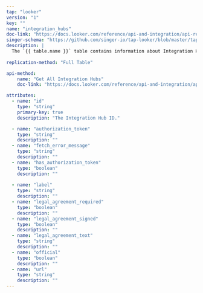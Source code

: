 ```yaml
---
tap: "looker"
version: "1"
key: ""
name: "integration_hubs"
doc-link: "https://docs.looker.com/reference/api-and-integration/api-reference/v3.1/integration#get_all_integration_hubs"
singer-schema: "https://github.com/singer-io/tap-looker/blob/master/tap_looker/schemas/integration_hubs.json"
description: |
  The `{{ table.name }}` table contains information about Integration Hubs in your {{ integration.display_name }} account.
  
replication-method: "Full Table"

api-method:
    name: "Get All Integration Hubs"
    doc-link: "https://docs.looker.com/reference/api-and-integration/api-reference/v3.1/integration#get_all_integration_hubs"

attributes:
  - name: "id"
    type: "string"
    primary-key: true
    description: "The Integration Hub ID."

  - name: "authorization_token"
    type: "string"
    description: ""
  - name: "fetch_error_message"
    type: "string"
    description: ""
  - name: "has_authorization_token"
    type: "boolean"
    description: ""
  
  - name: "label"
    type: "string"
    description: ""
  - name: "legal_agreement_required"
    type: "boolean"
    description: ""
  - name: "legal_agreement_signed"
    type: "boolean"
    description: ""
  - name: "legal_agreement_text"
    type: "string"
    description: ""
  - name: "official"
    type: "boolean"
    description: ""
  - name: "url"
    type: "string"
    description: ""
---
```


